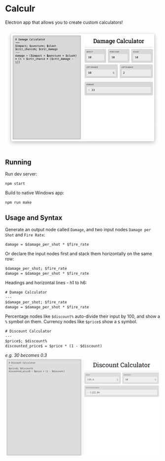 # Calculr

Electron app that allows you to create custom calculators!

![demo showing a damage calculation](images/demo.png)

## Running

Run dev server:
```
npm start
```

Build to native Windows app:
```
npm run make
```

## Usage and Syntax

Generate an output node called `Damage`, and two input nodes `Damage per Shot` and `Fire Rate`:
```
damage = $damage_per_shot * $fire_rate
```

Or declare the input nodes first and stack them horizontally on the same row:
```
$damage_per_shot; $fire_rate
damage = $damage_per_shot * $fire_rate
```

Headings and horizontal lines - h1 to h6:
```
# Damage Calculator
---
$damage_per_shot; $fire_rate
damage = $damage_per_shot * $fire_rate
```

Percentage nodes like `$discount%` auto-divide their input by 100, and show a `%` symbol on them. Currency nodes like `$price$` show a `$` symbol.
```
# Discount Calculator
---
$price$; $discount%
discounted_price$ = $price * (1 - $discount)
```
_e.g. 30 becomes 0.3_
![demo showing a damage calculation](images/modifiers.png)